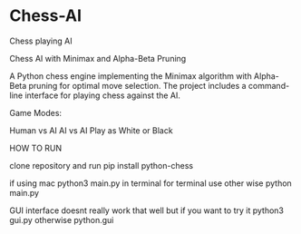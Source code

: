 # Chess-AI
Chess playing AI

Chess AI with Minimax and Alpha-Beta Pruning

A Python chess engine implementing the Minimax algorithm with Alpha-Beta pruning for optimal move selection. The project includes a command-line interface for playing chess against the AI.

Game Modes:

Human vs AI
AI vs AI
Play as White or Black

HOW TO RUN 

clone repository and  run pip install python-chess

if using mac python3 main.py in terminal for terminal use other wise python main.py

GUI interface doesnt really work that well but if you want to try it python3 gui.py otherwise python.gui 



